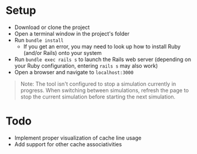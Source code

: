 # Setup

* Download or clone the project
* Open a terminal window in the project's folder
* Run `bundle install`
  * If you get an error, you may need to look up how to install Ruby (and/or Rails) onto your system
* Run `bundle exec rails s` to launch the Rails web server (depending on your Ruby configuration, entering `rails s` may also work)
* Open a browser and navigate to `localhost:3000`

> Note: The tool isn't configured to stop a simulation currently in progress. When switching between simulations, refresh the page to stop the current simulation before starting the next simulation.

# Todo
* Implement proper visualization of cache line usage
* Add support for other cache associativities
